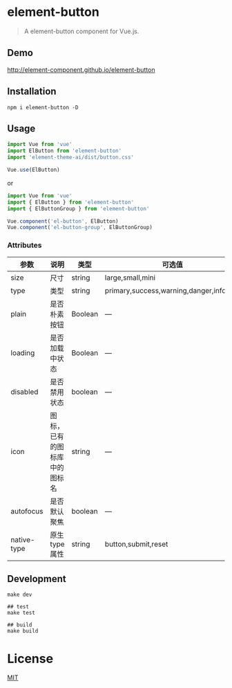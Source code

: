 # element-button
> A element-button component for Vue.js.

## Demo
http://element-component.github.io/element-button

## Installation
```shell
npm i element-button -D
```

## Usage
```javascript
import Vue from 'vue'
import ElButton from 'element-button'
import 'element-theme-ai/dist/button.css'

Vue.use(ElButton)
```

or

```javascript
import Vue from 'vue'
import { ElButton } from 'element-button'
import { ElButtonGroup } from 'element-button'

Vue.component('el-button', ElButton)
Vue.component('el-button-group', ElButtonGroup)
```

### Attributes
| 参数      | 说明    | 类型      | 可选值       | 默认值   |
|---------- |-------- |---------- |-------------  |-------- |
| size     | 尺寸   | string  |   large,small,mini            |    —     |
| type     | 类型   | string    |   primary,success,warning,danger,info,text |     —    |
| plain     | 是否朴素按钮   | Boolean    | — | false   |
| loading     | 是否加载中状态   | Boolean    | — | false   |
| disabled  | 是否禁用状态    | boolean   | —   | false   |
| icon  | 图标，已有的图标库中的图标名 | string   |  —  |  —  |
| autofocus  | 是否默认聚焦 | boolean   |  —  |  false  |
| native-type | 原生 type 属性 | string | button,submit,reset | button |

## Development
```shell
make dev

## test
make test

## build
make build
```

# License
[MIT](https://opensource.org/licenses/MIT)
